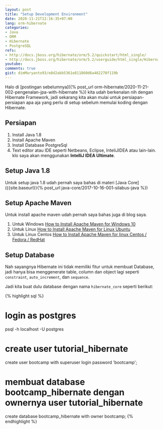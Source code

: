 ```yaml
---
layout: post
title: "Setup Development Environment"
date: 2020-11-21T12:16:35+07:00
lang: orm-hibernate
categories:
- Java
- ORM
- Hibernate
- PostgreSQL
refs: 
- http://docs.jboss.org/hibernate/orm/5.2/quickstart/html_single/
- http://docs.jboss.org/hibernate/orm/5.2/userguide/html_single/Hibernate_User_Guide.html
youtube: 
comments: true
gist: dimMaryanto93/e8d2abb5361e811860d6a462270f119b
---
```


Halo di [postingan sebelumnya]({% post_url orm-hibernate/2020-11-21-002-pengenalan-jpa-with-hibernate %}) kita udah berkenalan nih dengan Hibernate Framework, jadi sekarang kita akan mulai untuk persiapan-persiapan apa aja yang perlu di setup sebelum memulai koding dengan Hibernate.

## Persiapan

1. Install Java 1.8
2. Install Apache Maven
3. Install Database PostgreSql
4. Text editor atau IDE seperti Netbeans, Eclipse, InteliJIDEA atau lain-lain. klo saya akan menggunakan **IntelliJ IDEA Ultimate**.

## Setup Java 1.8

Untuk setup java 1.8 udah pernah saya bahas di materi [Java Core]({{site.baseurl}}{% post_url java-core/2017-10-16-001-silabus-java %})

## Setup Apache Maven

Untuk install apache maven udah pernah saya bahas juga di blog saya.

1. Untuk Windows [How to Install Apache Maven for Windows 10](https://www.dimas-maryanto.com/notes/fedora-23/install-maven-fedora)
2. Untuk Linux [How to Install Apache Maven for Linux Ubuntu](https://www.dimas-maryanto.com/notes/ubuntu-16.04/install-maven-ubuntu)
3. Untuk Linux Centos [How to Install Apache Maven for linux Centos / Fedora / RedHat](https://www.dimas-maryanto.com/notes/fedora-23/install-maven-fedora)

## Setup Database

Nah sayangnya Hibernate ini tidak memiliki fitur untuk membuat Database, jadi hanya bisa menggenerate table, column dan object lagi seperti `constraint`, `auto_increment`, dan `sequance`.

Jadi kita buat dulu database dengan nama `hibernate_core` seperti berikut:

{% highlight sql %}
# login as postgres
psql -h localhost -U postgres

# create user tutorial_hibernate
create user bootcamp with superuser login password 'bootcamp';

# membuat database bootcamp_hibernate dengan ownernya user tutorial_hibernate
create database bootcamp_hibernate with owner bootcamp;
{% endhighlight %}